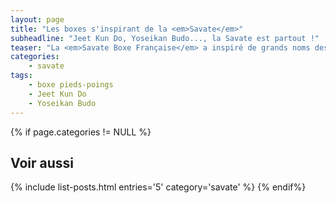 ```yaml
---
layout: page
title: "Les boxes s'inspirant de la <em>Savate</em>"
subheadline: "Jeet Kun Do, Yoseikan Budo..., la Savate est partout !"
teaser: "La <em>Savate Boxe Française</em> a inspiré de grands noms des arts martiaux. On retrouve ses déplacements ou ses coups de pieds dans d'autres boxes pieds-poings."
categories:
    - savate
tags:
    - boxe pieds-poings
    - Jeet Kun Do
    - Yoseikan Budo
---
```



{% if page.categories != NULL %}
## Voir aussi
{% include list-posts.html entries='5' category='savate' %}
{% endif%}